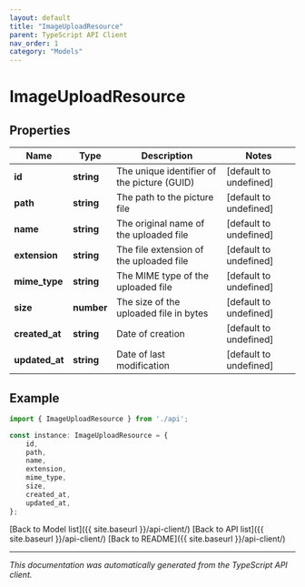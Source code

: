 ```yaml
---
layout: default
title: "ImageUploadResource"
parent: TypeScript API Client
nav_order: 1
category: "Models"
---
```


# ImageUploadResource


## Properties

Name | Type | Description | Notes
------------ | ------------- | ------------- | -------------
**id** | **string** | The unique identifier of the picture (GUID) | [default to undefined]
**path** | **string** | The path to the picture file | [default to undefined]
**name** | **string** | The original name of the uploaded file | [default to undefined]
**extension** | **string** | The file extension of the uploaded file | [default to undefined]
**mime_type** | **string** | The MIME type of the uploaded file | [default to undefined]
**size** | **number** | The size of the uploaded file in bytes | [default to undefined]
**created_at** | **string** | Date of creation | [default to undefined]
**updated_at** | **string** | Date of last modification | [default to undefined]

## Example

```typescript
import { ImageUploadResource } from './api';

const instance: ImageUploadResource = {
    id,
    path,
    name,
    extension,
    mime_type,
    size,
    created_at,
    updated_at,
};
```

[Back to Model list]({{ site.baseurl }}/api-client/) [Back to API list]({{ site.baseurl }}/api-client/) [Back to README]({{ site.baseurl }}/api-client/)


---

*This documentation was automatically generated from the TypeScript API client.*
